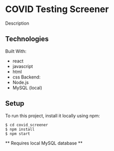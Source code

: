 # COVID Testing Screener
Description

## Technologies
Built With:
* react
* javascript
* html
* css
Backend:
* Node.js
* MySQL (local)


## Setup
To run this project, install it locally using npm:
```
$ cd covid_screener
$ npm install
$ npm start
```
** Requires local MySQL database **
